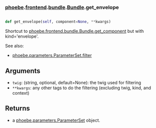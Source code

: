 ### [phoebe](phoebe.md).[frontend](phoebe.frontend.md).[bundle](phoebe.frontend.bundle.md).[Bundle](phoebe.frontend.bundle.Bundle.md).get_envelope

```py

def get_envelope(self, component=None, **kwargs)

```



Shortcut to [phoebe.frontend.bundle.Bundle.get_component](phoebe.frontend.bundle.Bundle.get_component.md) but with kind='envelope'.

See also:
* [phoebe.parameters.ParameterSet.filter](phoebe.parameters.ParameterSet.filter.md)

Arguments
----------
* `twig`: (string, optional, default=None): the twig used for filtering
* `**kwargs`: any other tags to do the filtering (excluding twig, kind, and context)

Returns
----------
* a [phoebe.parameters.ParameterSet](phoebe.parameters.ParameterSet.md) object.

